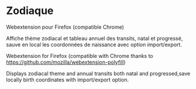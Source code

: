 # Zodiaque
Webextension pour Firefox (compatible Chrome)

Affiche thème zodiacal et tableau annuel des transits, natal et progressé, sauve en local les coordonnées de naissance avec option import/export.


Webextension for Firefox (compatible with Chrome thanks to https://github.com/mozilla/webextension-polyfill)

Displays zodiacal theme and annual transits both natal and progressed,save locally birth coordinates with import/export option.

